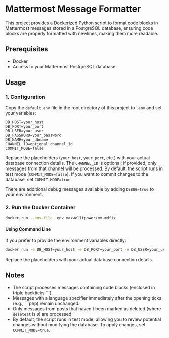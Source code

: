 # Mattermost Message Formatter

This project provides a Dockerized Python script to format code blocks in Mattermost messages stored in a PostgreSQL database, ensuring code blocks are properly formatted with newlines, making them more readable.

## Prerequisites

- Docker
- Access to your Mattermost PostgreSQL database

## Usage

### 1. Configuration

Copy the `default.env` file in the root directory of this project to `.env` and set your variables:

```
DB_HOST=your_host
DB_PORT=your_port
DB_USER=your_user
DB_PASSWORD=your_password
DB_NAME=your_dbname
CHANNEL_ID=optional_channel_id
COMMIT_MODE=false
```

Replace the placeholders (`your_host`, `your_port`, etc.) with your actual database connection details. The `CHANNEL_ID` is optional; if provided, only messages from that channel will be processed. By default, the script runs in test mode (`COMMIT_MODE=false`). If you want to commit changes to the database, set `COMMIT_MODE=true`.

There are additional debug messages available by adding `DEBUG=true` to your environment.

### 2. Run the Docker Container

```bash
docker run --env-file .env maxwelltpower/mm-mdfix
```

#### Using Command Line

If you prefer to provide the environment variables directly:

```bash
docker run -e DB_HOST=your_host -e DB_PORT=your_port -e DB_USER=your_user -e DB_PASSWORD=your_password -e DB_NAME=your_dbname -e CHANNEL_ID=optional_channel_id -e COMMIT_MODE=false maxwelltpower/mm-mdfix
```

Replace the placeholders with your actual database connection details.

## Notes

- The script processes messages containing code blocks (enclosed in triple backticks ```).
- Messages with a language specifier immediately after the opening ticks (e.g., ```php) remain unchanged.
- Only messages from posts that haven't been marked as deleted (where `deleteat` is `0`) are processed.
- By default, the script runs in test mode, allowing you to review potential changes without modifying the database. To apply changes, set `COMMIT_MODE=true`.
